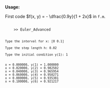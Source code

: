 **Usage:**

First code $f(x, y) = - \dfrac{0.9y}{1 + 2x}$ in <code>f.m</code>.

<code>
    >> Euler_Advanced

    Type the interval for x: [0 0.1]

    Type the step length h: 0.02

    Type the initial condition y(1): 1
    
    
    x = 0.000000, y(1) = 1.000000
    x = 0.020000, y(2) = 0.982502
    x = 0.040000, y(3) = 0.965954
    x = 0.060000, y(4) = 0.950271
    x = 0.080000, y(5) = 0.935381
    x = 0.100000, y(6) = 0.921217
</code>